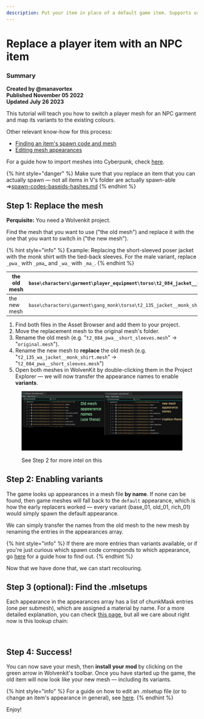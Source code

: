 ```yaml
---
description: Put your item in place of a default game item. Supports variants.
---
```


# Replace a player item with an NPC item

### Summary <a href="#summary" id="summary"></a>

**Created by @manavortex**\
**Published November 05 2022**\
**Updated July 26 2023**



This tutorial will teach you how to switch a player mesh for an NPC garment and map its variants to the existing colours.

Other relevant know-how for this process:&#x20;

* [Finding an item's spawn code and mesh](../../../references-lists-and-overviews/equipment/spawn-codes-baseids-hashes.md#from-a-baseid-to-an-items-materials)
* [Editing mesh appearances](changing-materials-colors-and-textures.md)

For a guide how to import meshes into Cyberpunk, check [here](../../../3d-modelling/exporting-and-importing-meshes/).

{% hint style="danger" %}
Make sure that you replace an item that you can actually spawn — not all items in V's folder are actually spawn-able =>[spawn-codes-baseids-hashes.md](../../../references-lists-and-overviews/equipment/spawn-codes-baseids-hashes.md "mention")&#x20;
{% endhint %}

## Step 1: Replace the mesh

**Perquisite:** You need a Wolvenkit project.

Find the mesh that you want to use ("the old mesh") and replace it with the one that you want to switch in ("the new mesh").

{% hint style="info" %}
Example: Replacing the short-sleeved poser jacket with the monk shirt with the tied-back sleeves.​ For the male variant, replace `_pwa_` with `_pma`\_ and `_wa_` with `_ma_`.
{% endhint %}

| the old mesh | `base\characters\garment\player_equipment\torso\t2_084_jacket__short_sleeves\t2_084_pwa__short_sleeves.mesh`                |
| ------------ | --------------------------------------------------------------------------------------------------------------------------- |
| the new mesh | <p><code>base\characters\garment\gang_monk\torso\t2_135_jacket__monk_shirt\t2_135_wa_jacket__monk_shirt.mesh</code><br></p> |

1. Find both files in the Asset Browser and add them to your project.&#x20;
2. Move the replacement mesh to the original mesh's folder.
3. Rename the old mesh (e.g. "`t2_084_pwa__short_sleeves.mesh`" -> "`original.mesh`").&#x20;
4. Rename the new mesh to **replace** the old mesh (e.g. "`t2_135_wa_jacket__monk_shirt.mesh`" -> "`t2_084_pwa__short_sleeves.mesh`")
5. Open both meshes in WolvenKit by double-clicking them in the Project Explorer — we will now transfer the appearance names to enable **variants**.

<figure><img src="../../../../.gitbook/assets/replacement_appearance_names.png" alt=""><figcaption><p>See Step 2 for more intel on this</p></figcaption></figure>

## Step 2: Enabling variants

The game looks up appearances in a mesh file **by name**. If none can be found, then game meshes will fall back to the `default` appearance, which is how the early replacers worked — every variant (base\_01, old\_01, rich\_01) would simply spawn the default appearance.&#x20;

We can simply transfer the names from the old mesh to the new mesh by renaming the entries in the appearances array.&#x20;

{% hint style="info" %}
If there are more entries than variants available, or if you're just curious which spawn code corresponds to which appearance, go [here](../../../references-lists-and-overviews/equipment/spawn-codes-baseids-hashes.md#from-a-baseid-to-an-items-materials) for a guide how to find out.
{% endhint %}

Now that we have done that, we can start recolouring.

## Step 3 (optional): Find the .mlsetups

Each appearance in the appearances array has a list of chunkMask entries (one per submesh), which are assigned a material by name. For a more detailed explanation, you can check [this page](../../../files-and-what-they-do/3d-objects-.mesh-files.md#chunkmaterials), but all we care about right now is this lookup chain:

<figure><img src="https://i.imgur.com/HK6Z0LA.png" alt=""><figcaption></figcaption></figure>

## Step 4: Success!

You can now save your mesh, then **install your mod** by clicking on the green arrow in Wolvenkit's toolbar. Once you have started up the game, the old item will now look like your new mesh — including its variants.

{% hint style="info" %}
For a guide on how to edit an .mlsetup file (or to change an item's appearance in general), see [here](changing-materials-colors-and-textures.md#exporting-the-.mlsetup).&#x20;
{% endhint %}

Enjoy!
